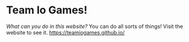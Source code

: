 # Team Io Games!

_What can you do in this website?_
You can do all sorts of things! Visit the website to see it.
https://teamiogames.github.io/
